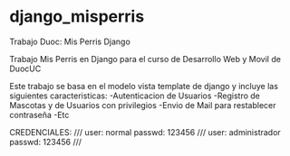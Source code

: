 # django_misperris
Trabajo Duoc: Mis Perris Django

Trabajo Mis Perris en Django para el curso de Desarrollo Web y Movil de DuocUC

Este trabajo se basa en el modelo vista template de django y incluye las siguientes caracteristicas:
-Autenticacion de Usuarios
-Registro de Mascotas y de Usuarios con privilegios
-Envio de Mail para restablecer contraseña
-Etc


CREDENCIALES: /// user: normal  passwd: 123456 /// user: administrador  passwd: 123456 ///
